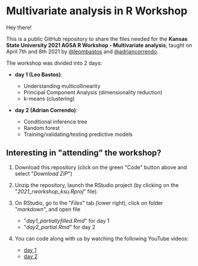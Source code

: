 # Multivariate analysis in R Workshop  

Hey there!  

This is a public GitHub repository to share the files needed for the **Kansas State University 2021 AGSA R Workshop - Multivariate analysis**, taught on April 7th and 8th 2021 by [@leombastos](https://github.com/leombastos) and [@adriancorrendo](https://github.com/adriancorrendo).    

The workshop was divided into 2 days:  
- **day 1 (Leo Bastos)**: 
    - Understanding multicollinearity  
    - Principal Component Analysis  (dimensionality reduction)
    - k-means (clustering)  

- **day 2 (Adrian Correndo)**:  
    - Conditional inference tree  
    - Random forest  
    - Training/validating/testing predictive models  

## **Interesting in "attending" the workshop?**  

1. Download this repository (click on the green "Code" button above and select "*Download ZIP*")  

2. Unzip the repository, launch the RStudio project (by clicking on the "*2021_rworkshop_ksu.Rproj*" file).  

3. On RStudio, go to the "*Files*" tab (lower right), click on folder "*markdown*", and open file 
    - "*day1_partiallyfilled.Rmd*" for day 1  
    - "*day2_partial.Rmd*" for day 2  

4. You can code along with us by watching the following YouTube videos:  
   - [day 1](https://www.youtube.com/watch?v=JsTQctso1nM&list=PL1uGGoCGo1lZ_LniV0_aiPNJUKny1j0Kv&index=6)  
   - [day 2](https://www.youtube.com/watch?v=fYv4uxSKp-o&list=PL1uGGoCGo1lZ_LniV0_aiPNJUKny1j0Kv&index=6)  
  




